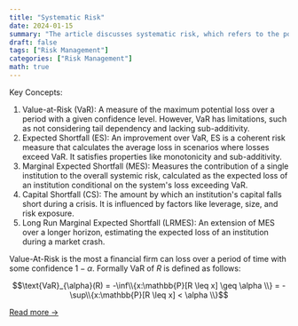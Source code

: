 ```yaml
---
title: "Systematic Risk"
date: 2024-01-15
summary: "The article discusses systematic risk, which refers to the potential for widespread financial instability that cannot be mitigated through diversification but only through hedging. It highlights the importance of monitoring systematic risk for financial institutions and policymakers to manage risk exposure effectively."
draft: false
tags: ["Risk Management"]
categories: ["Risk Management"]
math: true
---
```


Key Concepts:

1. Value-at-Risk (VaR): A measure of the maximum potential loss over a period with a given confidence level. However, VaR has limitations, such as not considering tail dependency and lacking sub-additivity.
2. Expected Shortfall (ES): An improvement over VaR, ES is a coherent risk measure that calculates the average loss in scenarios where losses exceed VaR. It satisfies properties like monotonicity and sub-additivity.
3. Marginal Expected Shortfall (MES): Measures the contribution of a single institution to the overall systemic risk, calculated as the expected loss of an institution conditional on the system's loss exceeding VaR.
4. Capital Shortfall (CS): The amount by which an institution's capital falls short during a crisis. It is influenced by factors like leverage, size, and risk exposure.
5. Long Run Marginal Expected Shortfall (LRMES): An extension of MES over a longer horizon, estimating the expected loss of an institution during a market crash.

Value-At-Risk is the most a financial firm can loss over a period of time with some confidence $1-\alpha$. Formally VaR of $R$ is defined as follows:

$$\text{VaR}_{\alpha}(R) = -\inf\\{x:\mathbb{P}[R \leq x] \geq \alpha \\} = -\sup\\{x:\mathbb{P}[R \leq x] < \alpha \\}$$

[Read more →](https://github.com/SboneloMdluli/Financial-Engineering-Forum-Posts/blob/master/systematic_risk.ipynb)
